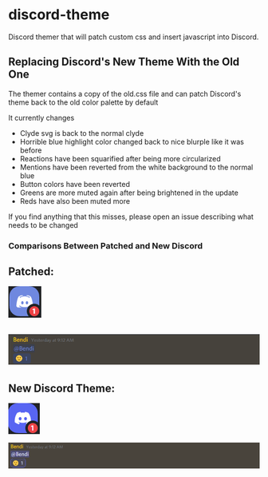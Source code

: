 # discord-theme
Discord themer that will patch custom css and insert javascript into Discord. 

## Replacing Discord's New Theme With the Old One
The themer contains a copy of the old.css file and can patch Discord's theme back to the old color palette by default

It currently changes
- Clyde svg is back to the normal clyde
- Horrible blue highlight color changed back to nice blurple like it was before
- Reactions have been squarified after being more circularized 
- Mentions have been reverted from the white background to the normal blue
- Button colors have been reverted
- Greens are more muted again after being brightened in the update
- Reds have also been muted more

If you find anything that this misses, please open an issue describing what needs to be changed

### Comparisons Between Patched and New Discord
Patched: 
---
![Clyde](https://github.com/Bendi11/discord-theme/blob/76ca10101860f87aa2d85f59c924d17f034059ff/assets/Clyde-new.png)

![Mentions and Reactions](assets/mention-new.png)
---
New Discord Theme:
---
![Clyde](assets/Clyde-old.png)

![Mentions and Reactions](assets/mention-old.png)
